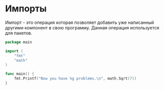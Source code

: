 # Импорты


Импорт - это операция которая позволяет добавить уже написанный другими компонент в свою программу. Данная операция используется для пакетов.

```go
package main

import (
	"fmt"
	"math"
)

func main() {
	fmt.Printf("Now you have %g problems.\n", math.Sqrt(7))
}

```
